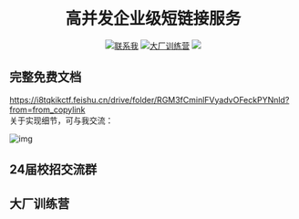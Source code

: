 <h1 align="center">高并发企业级短链接服务</h1>
<p align="center">
    <a href="http://121.37.44.160:8080/i/2024/07/12/st93sv.png"><img src="https://img.shields.io/badge/WeChat-%E8%81%94%E7%B3%BB%E6%88%91-blue" alt="联系我"></a>
<a href="http://121.37.44.160:8080/i/2024/07/12/svnpyf.jpg"><img src="https://img.shields.io/badge/%E5%85%AC%E4%BC%97%E5%8F%B7-%E7%A8%8B%E5%BA%8F%E5%91%98%E8%BE%B0%E6%98%9F-green" alt="大厂训练营"></a>
  <a href="https://i8tqkikctf.feishu.cn/docx/Vchadq456oXLY6xPGiHctMV2nmf?from=from_copylink"><img src="https://img.shields.io/badge/%E5%A4%A7%E5%8E%82%E8%AE%AD%E7%BB%83%E8%90%A5-%E7%82%B9%E5%87%BB%E4%BA%86%E8%A7%A3-green"></a>
        </p>

## 完整免费文档
https://i8tqkikctf.feishu.cn/drive/folder/RGM3fCminlFVyadvOFeckPYNnld?from=from_copylink  
关于实现细节，可与我交流：  

![img](https://gitcode.net/rlyhaha/im/-/raw/master/wei.jpg.png?inline=false)
## 24届校招交流群
## 大厂训练营
